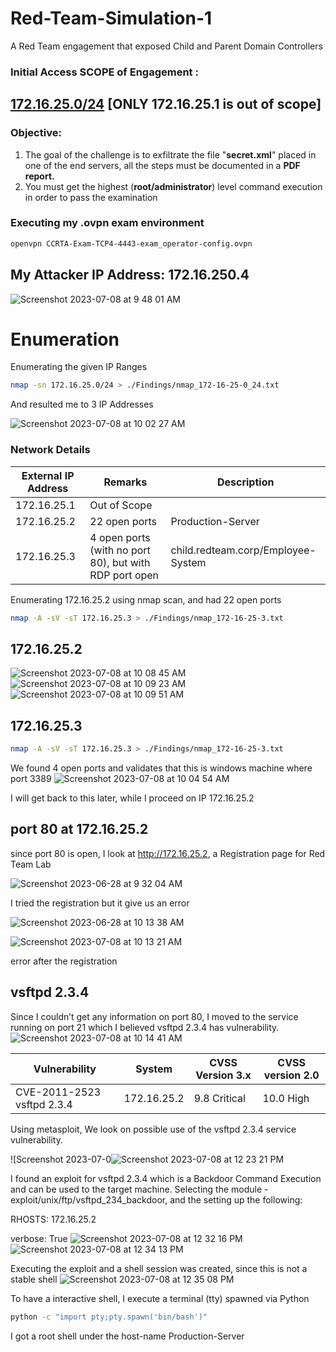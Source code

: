# Red-Team-Simulation-1
A Red Team engagement that exposed Child and Parent Domain Controllers

### **Initial Access SCOPE of Engagement :**

## **[172.16.25.0/24](http://172.16.25.0/24) [ONLY 172.16.25.1 is out of scope]**

### Objective:

1. The goal of the challenge is to exfiltrate the file "**secret.xml**" placed in one of the end servers, all the steps must be documented in a **PDF report.**
2. You must get the highest (**root/administrator**) level command execution in order to pass the examination

### Executing my .ovpn exam environment

```bash
openvpn CCRTA-Exam-TCP4-4443-exam_operator-config.ovpn
```
## My Attacker IP Address: 172.16.250.4
![Screenshot 2023-07-08 at 9 48 01 AM](https://github.com/JFPineda79/Red-Team-Simulation-1/assets/96193551/c362d61d-db0d-44ce-a491-354a3e131b86)

# Enumeration

Enumerating the given IP Ranges

```bash
nmap -sn 172.16.25.0/24 > ./Findings/nmap_172-16-25-0_24.txt
```

And resulted me to 3 IP Addresses

![Screenshot 2023-07-08 at 10 02 27 AM](https://github.com/JFPineda79/Red-Team-Simulation-1/assets/96193551/f4b1128b-60cf-4940-a21a-36e06540e8d6)

### Network Details

| External IP Address | Remarks | Description |
| --- | --- | --- |
| 172.16.25.1 | Out of Scope |  |
| 172.16.25.2 | 22 open ports | Production-Server |
| 172.16.25.3 | 4 open ports (with no port 80), but with RDP port open | child.redteam.corp/Employee-System |

Enumerating 172.16.25.2 using nmap scan, and had 22 open ports

```bash
nmap -A -sV -sT 172.16.25.3 > ./Findings/nmap_172-16-25-3.txt
```
## 172.16.25.2
![Screenshot 2023-07-08 at 10 08 45 AM](https://github.com/JFPineda79/Red-Team-Simulation-1/assets/96193551/0abb9949-5de9-45a0-a1a8-28b95dab850c)
![Screenshot 2023-07-08 at 10 09 23 AM](https://github.com/JFPineda79/Red-Team-Simulation-1/assets/96193551/9471722f-34b3-4bc3-bb7a-ecde9ccb7189)
![Screenshot 2023-07-08 at 10 09 51 AM](https://github.com/JFPineda79/Red-Team-Simulation-1/assets/96193551/d5229108-4ded-454b-8b1b-112133ff6e44)

## 172.16.25.3

```bash
nmap -A -sV -sT 172.16.25.3 > ./Findings/nmap_172-16-25-3.txt
```

We found 4 open ports and validates that this is windows machine where port 3389 
![Screenshot 2023-07-08 at 10 04 54 AM](https://github.com/JFPineda79/Red-Team-Simulation-1/assets/96193551/7d0f1ee4-c0da-4bac-bfe2-92f8661fc69d)

I will get back to this later, while I proceed on IP 172.16.25.2

## port 80 at 172.16.25.2

since port 80 is open, I look at http://172.16.25.2, a Registration page for Red Team Lab

![Screenshot 2023-06-28 at 9 32 04 AM](https://github.com/JFPineda79/Red-Team-Simulation-1/assets/96193551/671daaca-c974-4258-a7ae-257fbd4f1307)

I tried the registration but it give us an error 

![Screenshot 2023-06-28 at 10 13 38 AM](https://github.com/JFPineda79/Red-Team-Simulation-1/assets/96193551/344afbb0-1575-43d3-ae7b-6ee68400c194)

![Screenshot 2023-07-08 at 10 13 21 AM](https://github.com/JFPineda79/Red-Team-Simulation-1/assets/96193551/91e3e2ad-abd0-440f-9218-5d61302bcc68)

error after the registration

## vsftpd 2.3.4

Since I couldn’t get any information on port 80, I moved to the service running on port 21 which I believed vsftpd 2.3.4 has vulnerability.
![Screenshot 2023-07-08 at 10 14 41 AM](https://github.com/JFPineda79/Red-Team-Simulation-1/assets/96193551/725b9bde-e9bc-4b4f-b502-c931fad37585)

| Vulnerability | System | CVSS Version 3.x | CVSS version 2.0 |
| --- | --- | --- | --- |
| CVE-2011-2523 vsftpd 2.3.4 | 172.16.25.2 | 9.8 Critical | 10.0 High |

Using metasploit, We look on possible use of the  vsftpd 2.3.4 service vulnerability.

![Screenshot 2023-07-0![Screenshot 2023-07-08 at 12 23 21 PM](https://github.com/JFPineda79/Red-Team-Simulation-1/assets/96193551/dd0ebfc7-2a0f-45c7-bb2b-87bf7d892530)

I found an exploit for vsftpd 2.3.4 which is a Backdoor Command Execution and can be used to the target machine. Selecting the module - exploit/unix/ftp/vsftpd_234_backdoor, and the setting up the following:

RHOSTS: 172.16.25.2

verbose: True
![Screenshot 2023-07-08 at 12 32 16 PM](https://github.com/JFPineda79/Red-Team-Simulation-1/assets/96193551/85d66a19-cd8e-4bdf-878c-2ca84995d926)
![Screenshot 2023-07-08 at 12 34 13 PM](https://github.com/JFPineda79/Red-Team-Simulation-1/assets/96193551/12289f49-0fef-4bfb-b606-8c930d4849ae)

Executing the exploit and a shell session was created, since this is not a stable shell
![Screenshot 2023-07-08 at 12 35 08 PM](https://github.com/JFPineda79/Red-Team-Simulation-1/assets/96193551/e90ebfff-f2db-4298-af96-4ab0ca80cef6)

To have a interactive shell, I execute a terminal (tty) spawned via Python

```bash
python -c "import pty;pty.spawn('bin/bash')"
```

I got a root shell under the host-name Production-Server
